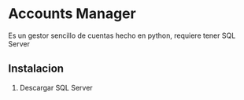 # Accounts Manager 

Es un gestor sencillo de cuentas hecho en python, requiere tener SQL Server

## Instalacion

1. Descargar SQL Server 
